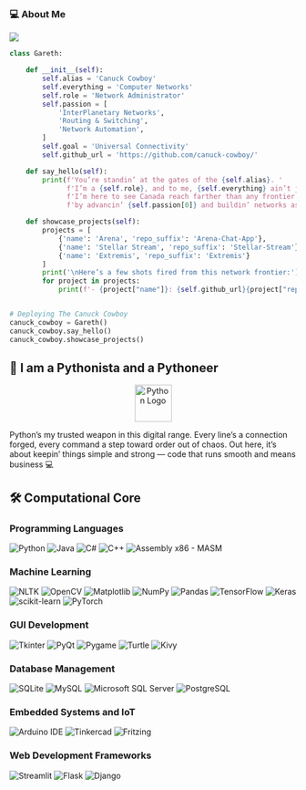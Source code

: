### 💻 About Me

![](https://komarev.com/ghpvc/?username=logictinkerer&label=PROFILE+VIEWS)

```python
class Gareth:

    def __init__(self):
        self.alias = 'Canuck Cowboy'
        self.everything = 'Computer Networks'
        self.role = 'Network Administrator'
        self.passion = [
            'InterPlanetary Networks',
            'Routing & Switching',
            'Network Automation',
        ]
        self.goal = 'Universal Connectivity'
        self.github_url = 'https://github.com/canuck-cowboy/'

    def say_hello(self):
        print(f'You’re standin’ at the gates of the {self.alias}. '
              f'I’m a {self.role}, and to me, {self.everything} ain’t just a job — it’s everything.\n'
              f'I’m here to see Canada reach farther than any frontier before — out into the stars themselves — '
              f'by advancin’ {self.passion[0]} and buildin’ networks as strong as the land I stand on.')

    def showcase_projects(self):
        projects = [
            {'name': 'Arena', 'repo_suffix': 'Arena-Chat-App'},
            {'name': 'Stellar Stream', 'repo_suffix': 'Stellar-Stream'},
            {'name': 'Extremis', 'repo_suffix': 'Extremis'}
        ]
        print('\nHere’s a few shots fired from this network frontier:')
        for project in projects:
            print(f'- {project["name"]}: {self.github_url}{project["repo_suffix"]}')


# Deploying The Canuck Cowboy
canuck_cowboy = Gareth()
canuck_cowboy.say_hello()
canuck_cowboy.showcase_projects()
```
## 🐍 I am a Pythonista and a Pythoneer

<div align="center">
    <img src="https://techstack-generator.vercel.app/python-icon.svg" alt="Python Logo" width="65" height="65" />
</div>

Python’s my trusted weapon in this digital range. Every line’s a connection forged, every command a step toward order out of chaos. Out here, it’s about keepin’ things simple and strong — code that runs smooth and means business 💻


## 🛠️ Computational Core 

### Programming Languages
![Python](https://img.shields.io/badge/Python-3776AB?style=for-the-badge&logo=python&logoColor=white)
![Java](https://img.shields.io/badge/Java-007396?style=for-the-badge&logo=java&logoColor=white)
![C#](https://img.shields.io/badge/C%23-239120?style=for-the-badge&logo=c-sharp&logoColor=white)
![C++](https://img.shields.io/badge/C++-00599C?style=for-the-badge&logo=c%2B%2B&logoColor=white)
![Assembly x86 - MASM](https://img.shields.io/badge/x86_Assembly-MASM-000000?style=for-the-badge)


### Machine Learning
![NLTK](https://img.shields.io/badge/NTLK-000000?style=for-the-badge&logo=nltk&logoColor=white)
![OpenCV](https://img.shields.io/badge/OpenCV-5C3EE8?style=for-the-badge&logo=opencv&logoColor=white)
![Matplotlib](https://img.shields.io/badge/Matplotlib-3776AB?style=for-the-badge&logo=python&logoColor=white)
![NumPy](https://img.shields.io/badge/NumPy-013243?style=for-the-badge&logo=numpy&logoColor=white)
![Pandas](https://img.shields.io/badge/Pandas-150458?style=for-the-badge&logo=pandas&logoColor=white)
![TensorFlow](https://img.shields.io/badge/TensorFlow-FF6F00?style=for-the-badge&logo=tensorflow&logoColor=white)
![Keras](https://img.shields.io/badge/Keras-D00000?style=for-the-badge&logo=keras&logoColor=white)
![scikit-learn](https://img.shields.io/badge/scikit_learn-F7931E?style=for-the-badge&logo=scikit-learn&logoColor=white)
![PyTorch](https://img.shields.io/badge/PyTorch-EE4C2C?style=for-the-badge&logo=pytorch&logoColor=white)


### GUI Development
![Tkinter](https://img.shields.io/badge/Tkinter-4B8BBE?style=for-the-badge&logo=python&logoColor=white)
![PyQt](https://img.shields.io/badge/PyQt-41CD52?style=for-the-badge&logo=qt&logoColor=white)
![Pygame](https://img.shields.io/badge/Pygame-3776AB?style=for-the-badge&logo=python&logoColor=white)
![Turtle](https://img.shields.io/badge/Turtle-0089D6?style=for-the-badge&logo=python&logoColor=white)
![Kivy](https://img.shields.io/badge/Kivy-7A7A7A?style=for-the-badge&logo=kivy&logoColor=white)


### Database Management
![SQLite](https://img.shields.io/badge/SQLite-003B57?style=for-the-badge&logo=sqlite&logoColor=white)
![MySQL](https://img.shields.io/badge/MySQL-4479A1?style=for-the-badge&logo=mysql&logoColor=white)
![Microsoft SQL Server](https://img.shields.io/badge/Microsoft_SQL_Server-CC2927?style=for-the-badge&logo=microsoft-sql-server&logoColor=white)
![PostgreSQL](https://img.shields.io/badge/PostgreSQL-336791?style=for-the-badge&logo=postgresql&logoColor=white)

### Embedded Systems and IoT
![Arduino IDE](https://img.shields.io/badge/Arduino_IDE-00979D?style=for-the-badge&logo=arduino&logoColor=white)
![Tinkercad](https://img.shields.io/badge/Tinkercad-01BC88?style=for-the-badge&logo=tinkercad&logoColor=white)
![Fritzing](https://img.shields.io/badge/Fritzing-7B0042?style=for-the-badge&logo=fritzing&logoColor=white)

### Web Development Frameworks
![Streamlit](https://img.shields.io/badge/Streamlit-FF4B4B?style=for-the-badge&logo=streamlit&logoColor=white)
![Flask](https://img.shields.io/badge/Flask-000000?style=for-the-badge&logo=flask&logoColor=white)
![Django](https://img.shields.io/badge/Django-092E20?style=for-the-badge&logo=django&logoColor=white)

